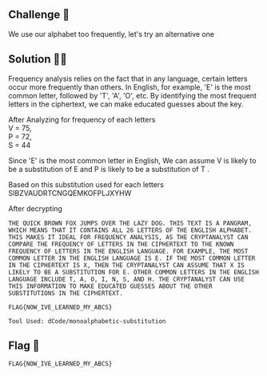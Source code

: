 ## Challenge 🧩

We use our alphabet too frequently, let's try an alternative one

## Solution 🕵️‍♂️

Frequency analysis relies on the fact that in any language, certain letters occur more frequently than others. In English, for example, 'E' is the most common letter, followed by 'T', 'A', 'O', etc. By identifying the most frequent letters in the ciphertext, we can make educated guesses about the key.

After Analyzing for frequency of each letters </br>
V = 75, </br>
P = 72, </br>
S = 44

Since 'E' is the most common letter in English, We can assume V is likely to be a substitution of E and P is likely to be a substitution of T .

Based on this substitution used for each letters
SIBZVAUDRTCNGQEMKOFPLJXYHW

After decrypting

```text
THE QUICK BROWN FOX JUMPS OVER THE LAZY DOG. THIS TEXT IS A PANGRAM, WHICH MEANS THAT IT CONTAINS ALL 26 LETTERS OF THE ENGLISH ALPHABET. THIS MAKES IT IDEAL FOR FREQUENCY ANALYSIS, AS THE CRYPTANALYST CAN COMPARE THE FREQUENCY OF LETTERS IN THE CIPHERTEXT TO THE KNOWN FREQUENCY OF LETTERS IN THE ENGLISH LANGUAGE. FOR EXAMPLE, THE MOST COMMON LETTER IN THE ENGLISH LANGUAGE IS E. IF THE MOST COMMON LETTER IN THE CIPHERTEXT IS X, THEN THE CRYPTANALYST CAN ASSUME THAT X IS LIKELY TO BE A SUBSTITUTION FOR E. OTHER COMMON LETTERS IN THE ENGLISH LANGUAGE INCLUDE T, A, O, I, N, S, AND H. THE CRYPTANALYST CAN USE THIS INFORMATION TO MAKE EDUCATED GUESSES ABOUT THE OTHER SUBSTITUTIONS IN THE CIPHERTEXT.

FLAG{NOW_IVE_LEARNED_MY_ABCS}
```

`Tool Used: dCode/monoalphabetic-substitution`

## Flag 🚩

`FLAG{NOW_IVE_LEARNED_MY_ABCS}`

